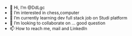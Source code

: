 - 👋 Hi, I’m @DdLgc
- 👀 I’m interested in chess,computer
- 🌱 I’m currently learning dev full stack job on Studi platform
- 💞️ I’m looking to collaborate on ... good question
- 📫 How to reach me, mail and LinkedIn

<!---
DdLgc/DdLgc is a ✨ special ✨ repository because its `README.md` (this file) appears on your GitHub profile.
You can click the Preview link to take a look at your changes.
--->
